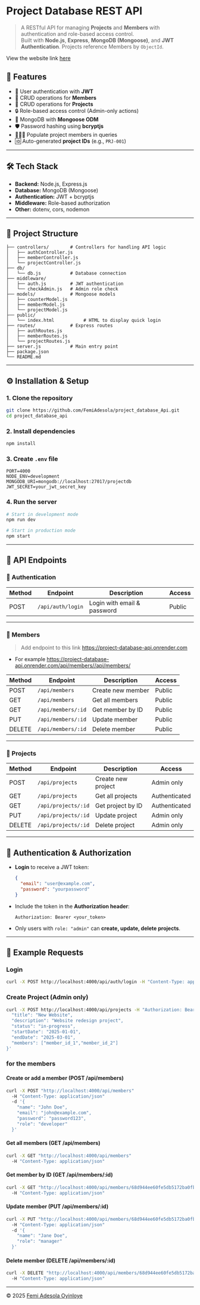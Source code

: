 # Project Database REST API

> A RESTful API for managing **Projects** and **Members** with authentication and role-based access control.  
Built with **Node.js**, **Express**, **MongoDB (Mongoose)**, and **JWT Authentication**.
Projects reference Members by `ObjectId`.

View the website link [here](https://project-database-api.onrender.com/)

## 🚀 Features
- 🔑 User authentication with **JWT**
- 👥 CRUD operations for **Members**
- 📂 CRUD operations for **Projects**
- 🔒 Role-based access control (Admin-only actions)
- 🔗 MongoDB with **Mongoose ODM**
- 🛡️ Password hashing using **bcryptjs**
- 🧑‍🤝‍🧑 Populate project members in queries
- 🆔 Auto-generated **project IDs** (e.g., `PRJ-001`)

---

## 🛠️ Tech Stack
- **Backend:** Node.js, Express.js
- **Database:** MongoDB (Mongoose)
- **Authentication:** JWT + bcryptjs
- **Middleware:** Role-based authorization
- **Other:** dotenv, cors, nodemon

---

## 📂 Project Structure
```
├── controllers/        # Controllers for handling API logic
│   ├── authController.js
│   ├── memberController.js
│   └── projectController.js
├── db/
│   └── db.js           # Database connection
├── middleware/
│   ├── auth.js         # JWT authentication
│   └── checkAdmin.js   # Admin role check
├── models/             # Mongoose models
│   ├── counterModel.js
│   ├── memberModel.js
│   └── projectModel.js
├── public/
│   └── index.html           # HTML to display quick login
├── routes/             # Express routes
│   ├── authRoutes.js
│   ├── memberRoutes.js
│   └── projectRoutes.js
├── server.js           # Main entry point
├── package.json
└── README.md
```

---

## ⚙️ Installation & Setup

### 1. Clone the repository
```bash
git clone https://github.com/FemiAdesola/project_database_Api.git
cd project_database_api
```

### 2. Install dependencies
```bash
npm install
```

### 3. Create `.env` file
```env
PORT=4000
NODE_ENV=development
MONGODB_URI=mongodb://localhost:27017/projectdb
JWT_SECRET=your_jwt_secret_key
```

### 4. Run the server
```bash
# Start in development mode
npm run dev

# Start in production mode
npm start
```

---

## 📌 API Endpoints

### 🔑 Authentication
| Method | Endpoint         | Description       | Access |
|--------|-----------------|------------------|--------|
| POST   | `/api/auth/login` | Login with email & password | Public |

---

### 👥 Members
> Add endpoint to this link https://project-database-api.onrender.com
* For example https://project-database-api.onrender.com/api/members//api/members/

| Method | Endpoint             | Description          | Access |
|--------|----------------------|----------------------|--------|
| POST   | `/api/members`       | Create new member    | Public |
| GET    | `/api/members`       | Get all members      | Public |
| GET    | `/api/members/:id`   | Get member by ID     | Public |
| PUT    | `/api/members/:id`   | Update member        | Public |
| DELETE | `/api/members/:id`   | Delete member        | Public |

---

### 📂 Projects

| Method | Endpoint             | Description           | Access |
|--------|----------------------|-----------------------|--------|
| POST   | `/api/projects`      | Create new project    | Admin only |
| GET    | `/api/projects`      | Get all projects      | Authenticated |
| GET    | `/api/projects/:id`  | Get project by ID     | Authenticated |
| PUT    | `/api/projects/:id`  | Update project        | Admin only |
| DELETE | `/api/projects/:id`  | Delete project        | Admin only |

---

## 🔐 Authentication & Authorization
- **Login** to receive a JWT token:
  ```json
  {
    "email": "user@example.com",
    "password": "yourpassword"
  }
  ```
- Include the token in the **Authorization header**:
  ```
  Authorization: Bearer <your_token>
  ```
- Only users with `role: "admin"` can **create, update, delete projects**.

---

## 🧪 Example Requests

### Login
```bash
curl -X POST http://localhost:4000/api/auth/login -H "Content-Type: application/json" -d '{"email":"admin@example.com","password":"password123"}'
```

### Create Project (Admin only)
```bash
curl -X POST http://localhost:4000/api/projects -H "Authorization: Bearer <token>" -H "Content-Type: application/json" -d '{
  "title": "New Website",
  "description": "Website redesign project",
  "status": "in-progress",
  "startDate": "2025-01-01",
  "endDate": "2025-03-01",
  "members": ["member_id_1","member_id_2"]
}'
```
### for the members
#### Create or add a member (POST /api/members)
```bash
curl -X POST "http://localhost:4000/api/members" 
  -H "Content-Type: application/json" 
  -d '{
    "name": "John Doe",
    "email": "john@example.com",
    "password": "password123",
    "role": "developer"
  }'
```
#### Get all members (GET /api/members)
```bash
curl -X GET "http://localhost:4000/api/members" 
  -H "Content-Type: application/json" 
```

#### Get member by ID (GET /api/members/:id)
```bash
curl -X GET "http://localhost:4000/api/members/68d944ee60fe5db5172ba0fb" 
  -H "Content-Type: application/json" 
```
#### Update member (PUT /api/members/:id)
```bash
curl -X PUT "http://localhost:4000/api/members/68d944ee60fe5db5172ba0fb" 
  -H "Content-Type: application/json" 
  -d '{
    "name": "Jane Doe",
    "role": "manager"
  }'
```

#### Delete member (DELETE /api/members/:id)
```bash
curl -X DELETE "http://localhost:4000/api/members/68d944ee60fe5db5172ba0fb" 
  -H "Content-Type: application/json" 
```

---

© 2025 [Femi Adesola Oyinloye](https://github.com/FemiAdesola)
